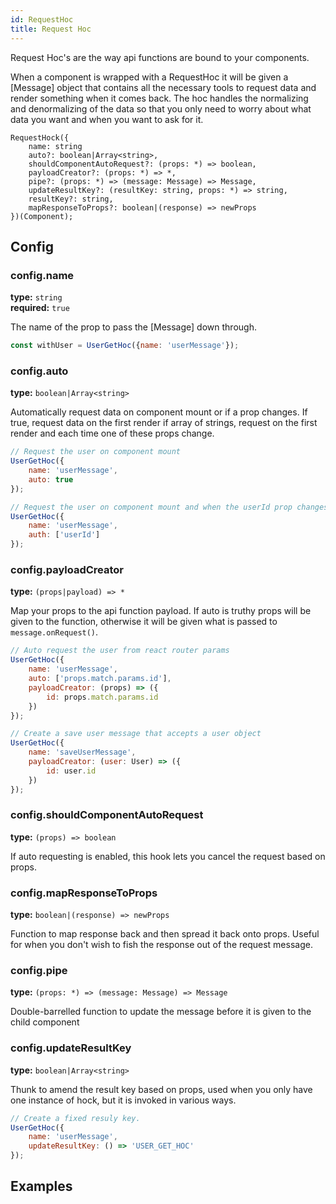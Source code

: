```yaml
---
id: RequestHoc
title: Request Hoc
---
```


Request Hoc's are the way api functions are bound to your components.

When a component is wrapped with a RequestHoc it will be given a [Message] object that contains all 
the necessary tools to request data and render something when it comes back. The hoc handles the 
normalizing and denormalizing of the data so that you only need to worry about what data you want 
and when you want to ask for it.

```flow
RequestHock({
    name: string
    auto?: boolean|Array<string>,
    shouldComponentAutoRequest?: (props: *) => boolean,
    payloadCreator?: (props: *) => *,
    pipe?: (props: *) => (message: Message) => Message,
    updateResultKey?: (resultKey: string, props: *) => string,
    resultKey?: string,
    mapResponseToProps?: boolean|(response) => newProps
})(Component);
```


## Config

### config.name
**type:** `string`  
**required:** `true`  

The name of the prop to pass the [Message] down through.

```js
const withUser = UserGetHoc({name: 'userMessage'});
```

### config.auto
**type:** `boolean|Array<string>`  

Automatically request data on component mount or if a prop changes.
If true, request data on the first render if array of strings, request on the first render and each 
time one of these props change.

```js
// Request the user on component mount
UserGetHoc({
    name: 'userMessage', 
    auto: true
});

// Request the user on component mount and when the userId prop changes
UserGetHoc({
    name: 'userMessage',
    auth: ['userId']
});
```



### config.payloadCreator
**type:** `(props|payload) => *`  

Map your props to the api function payload. If auto is truthy props will be given to the 
function, otherwise it will be given what is passed to `message.onRequest()`.

```js
// Auto request the user from react router params
UserGetHoc({
    name: 'userMessage', 
    auto: ['props.match.params.id'],
    payloadCreator: (props) => ({
        id: props.match.params.id
    })
});

// Create a save user message that accepts a user object
UserGetHoc({
    name: 'saveUserMessage', 
    payloadCreator: (user: User) => ({
        id: user.id
    })
});
```

### config.shouldComponentAutoRequest
**type:** `(props) => boolean`  

If auto requesting is enabled, this hook lets you cancel the request based on props.


### config.mapResponseToProps
**type:** `boolean|(response) => newProps`  

Function to map response back and then spread it back onto props.
Useful for when you don't wish to fish the response out of the request message.


### config.pipe
**type:** `(props: *) => (message: Message) => Message`  

Double-barrelled function to update the message before it is given
to the child component


### config.updateResultKey
**type:** `boolean|Array<string>`  

Thunk to amend the result key based on props, used when you only have one instance of hock,
but it is invoked in various ways.

```js
// Create a fixed resuly key.
UserGetHoc({
    name: 'userMessage',
    updateResultKey: () => 'USER_GET_HOC'
});
```





## Examples




